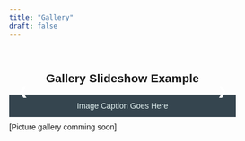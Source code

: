 ```yaml
---
title: "Gallery"
draft: false
---
```

<style>
body {
  font-family: Arial;
  margin: 0;
}
* {
  box-sizing: border-box;
}
img {
  vertical-align: middle;
}
p {
  margin: .7em 0;
}
/* Position the image container (needed to position the left and right arrows) */
.container {
  position: relative;
}
/* Hide the images by default */
.mySlides {
  display: none;
}
/* Add a pointer when hovering over the thumbnail images */
.cursor {
  cursor: pointer;
}
/* Next & previous buttons */
.prev,
.next {
  cursor: pointer;
  position: absolute;
  top: 40%;
  width: auto;
  padding: 16px;
  margin-top: -50px;
  color: white;
  font-weight: bold;
  font-size: 20px;
  border-radius: 0 3px 3px 0;
  user-select: none;
  -webkit-user-select: none;
}
/* Position the "next button" to the right */
.next {
  right: 0;
  border-radius: 3px 0 0 3px;
}
/* On hover, add a black background color with a little bit see-through */
.prev:hover,
.next:hover {
  background-color: rgba(0, 0, 0, 0.8);
}
/* Number text (1/3 etc) */
.numbertext {
  color: ##35454f;
  font-size: 15px;
  padding: 8px 12px;
  position: absolute;
  top: 0;
}
/* Container for image text */
.caption-container {
  text-align: center;
  background-color: #35454f;
  padding: 2px 16px;
  color: #e3f2f2;
}
.row:after {
  content: "";
  display: table;
  clear: both;
}
/* Six columns side by side */
.column {
  float: left;
  width: 16.66%;
}
/* Add a transparency effect for thumnbail images */
.demo {
  opacity: 0.6;
}
.active,
.demo:hover {
  opacity: 1;
}
</style>

<br>
<!--Slideshow Gallery exmp. - https://www.w3schools.com/howto/howto_js_slideshow_gallery.asp-->
<div class="container">
  <h2 style="text-align:center">Gallery Slideshow Example</h2>
  <div class="container">
    <div class="mySlides">
      <div class="numbertext">1 / 3</div>
      <img src="https://restauranthrgroup.com/wp-content/uploads/2019/06/video-placeholder-1024x576.png" style="width:100%">
    </div>
    <div class="mySlides">
      <div class="numbertext">2 / 3</div>
      <img src="https://roadmaptoprofit.com/wp-content/uploads/2018/10/video-placeholder.jpg" style="width:100%">
    </div>
    <div class="mySlides">
      <div class="numbertext">3 / 3</div>
      <img src="https://handsontek.net/images/SharePoint/Embed%20Stream/hero.png" style="width:100%">
    </div>
    <a class="prev" onclick="plusSlides(-1)">❮</a>
    <a class="next" onclick="plusSlides(1)">❯</a>
    <div class="caption-container">
      <p id="caption">Image Caption Goes Here</p>
    </div>
  </div>
</div>

<script>
let slideIndex = 1;
showSlides(slideIndex);

function plusSlides(n) {
  showSlides(slideIndex += n);
}

function currentSlide(n) {
  showSlides(slideIndex = n);
}

function showSlides(n) {
  let i;
  let slides = document.getElementsByClassName("mySlides");
  let dots = document.getElementsByClassName("demo");
  let captionText = document.getElementById("caption");
  if (n > slides.length) {slideIndex = 1}
  if (n < 1) {slideIndex = slides.length}
  for (i = 0; i < slides.length; i++) {
    slides[i].style.display = "none";
  }
  for (i = 0; i < dots.length; i++) {
    dots[i].className = dots[i].className.replace(" active", "");
  }
  slides[slideIndex-1].style.display = "block";
  dots[slideIndex-1].className += " active";
  captionText.innerHTML = dots[slideIndex-1].alt;
}
</script>
[Picture gallery comming soon]